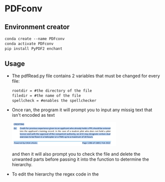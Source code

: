 # PDFconv

## Environment creator
```
conda create --name PDFconv 
conda activate PDFconv
pip install PyPDF2 enchant
```
## Usage
  - The pdfRead.py file contains 2 variables that must be changed for every file:
    ``` 
    rootdir = #the directory of the file
    filedir = #the name of the file
    spellcheck = #enables the spellchecker
    ```
  - Once ran, the program it will prompt you to input any missig text that isn't encoded as text
    
    <img src=Images/example.png width="70%"/>

    and then it will also prompt you to check the file and delete the unwanted parts before passing it into the function to determine the hierarchy.

  - To edit the hierarchy the regex code in the 
